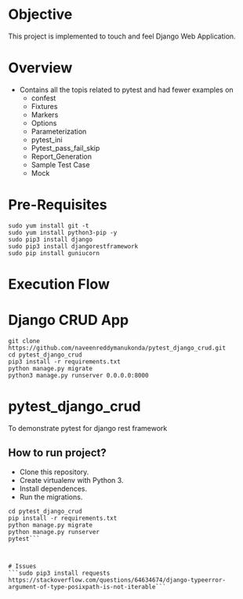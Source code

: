 # Objective
This project is implemented to touch and feel Django Web Application.

# Overview
* Contains all the topis related to pytest and had fewer examples on
  * confest
  * Fixtures
  * Markers
  * Options
  * Parameterization
  * pytest_ini
  * Pytest_pass_fail_skip 
  * Report_Generation
  * Sample Test Case
  * Mock


# Pre-Requisites
```
sudo yum install git -t
sudo yum install python3-pip -y
sudo pip3 install django
sudo pip3 install djangorestframework
sudo pip install guniucorn
```




# Execution Flow

# Django CRUD App
```
git clone https://github.com/naveenreddymanukonda/pytest_django_crud.git
cd pytest_django_crud
pip3 install -r requirements.txt
python manage.py migrate
python3 manage.py runserver 0.0.0.0:8000
```


# pytest_django_crud
To demonstrate pytest for django rest framework
## How to run project?

* Clone this repository.
* Create virtualenv with Python 3.
* Install dependences.
* Run the migrations.


```git clone https://github.com/naveenreddymanukonda/pytest_django_crud.git
cd pytest_django_crud
pip install -r requirements.txt
python manage.py migrate
python manage.py runserver
pytest```



# Issues
```sudo pip3 install requests
https://stackoverflow.com/questions/64634674/django-typeerror-argument-of-type-posixpath-is-not-iterable```
